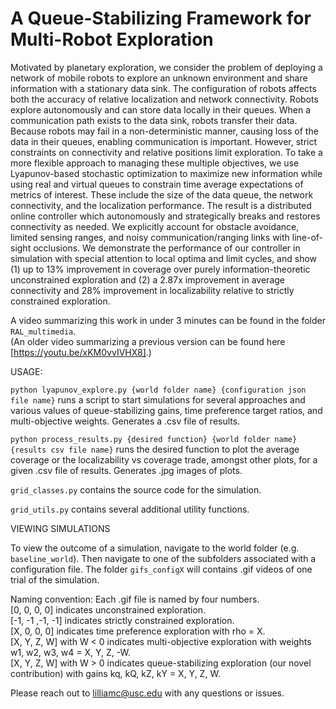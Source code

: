 # A Queue-Stabilizing Framework for Multi-Robot Exploration

Motivated by planetary exploration, we consider
the problem of deploying a network of mobile robots to
explore an unknown environment and share information with
a stationary data sink. The configuration of robots affects both
the accuracy of relative localization and network connectivity.
Robots explore autonomously and can store data locally in
their queues. When a communication path exists to the data
sink, robots transfer their data. Because robots may fail
in a non-deterministic manner, causing loss of the data in
their queues, enabling communication is important. However,
strict constraints on connectivity and relative positions limit
exploration. To take a more flexible approach to managing
these multiple objectives, we use Lyapunov-based stochastic
optimization to maximize new information while using real and
virtual queues to constrain time average expectations of metrics
of interest. These include the size of the data queue, the network
connectivity, and the localization performance. The result is a
distributed online controller which autonomously and strategically 
breaks and restores connectivity as needed. We explicitly
account for obstacle avoidance, limited sensing ranges, and
noisy communication/ranging links with line-of-sight occlusions.
We demonstrate the performance of our controller in simulation
with special attention to local optima and limit cycles, and
show (1) up to 13% improvement in coverage over purely
information-theoretic unconstrained exploration and (2) a 2.87x
improvement in average connectivity and 28% improvement in
localizability relative to strictly constrained exploration.

A video summarizing this work in under 3 minutes can be found in the folder `RAL_multimedia`.  
(An older video summarizing a previous version can be found here [https://youtu.be/xKM0vvIVHX8].)

USAGE:

`python lyapunov_explore.py {world folder name} {configuration json file name}` runs a script to start simulations for several approaches and various values of queue-stabilizing gains, time preference target ratios, and multi-objective weights. Generates a .csv file of results.

`python process_results.py {desired function} {world folder name} {results csv file name}` runs the desired function to plot the average coverage or the localizability vs coverage trade, amongst other plots, for a given .csv file of results. Generates .jpg images of plots.

`grid_classes.py` contains the source code for the simulation.

`grid_utils.py` contains several additional utility functions.

VIEWING SIMULATIONS

To view the outcome of a simulation, navigate to the world folder (e.g. `baseline_world`). Then navigate to one of the subfolders associated with a configuration file. The folder `gifs_configX` will contains .gif videos of one trial of the simulation.

Naming convention: Each .gif file is named by four numbers.   
[0, 0, 0, 0] indicates unconstrained exploration.   
[-1, -1 ,-1, -1] indicates strictly constrained exploration.   
[X, 0, 0, 0] indicates time preference exploration with rho = X.   
[X, Y, Z, W] with W \< 0 indicates multi-objective exploration with weights w1, w2, w3, w4 = X, Y, Z, -W.   
[X, Y, Z, W] with W \> 0 indicates queue-stabilizing exploration (our novel contribution) with gains kq, kQ, kZ, kY = X, Y, Z, W.  
  
Please reach out to lilliamc@usc.edu with any questions or issues.
